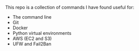 This repo is a collection of commands I have found useful for:
- The command line
- Git
- Docker
- Python virtual environments
- AWS (EC2 and S3)
- UFW and Fail2Ban
